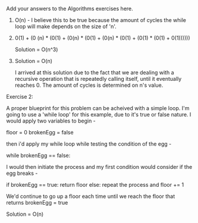 Add your answers to the Algorithms exercises here.


1) O(n) - I believe this to be true because the amount of cycles the while loop will make depends on the
          size of 'n'. 

2) 0(1) + (0 (n) * (0(1) + (0(n) * (0(1) + (0(n) * (0(1) + (0(1) * (0(1) + 0(1))))))

   Solution = O(n^3)


3) Solution = O(n)

   I arrived at this solution due to the fact that we are dealing with a recursive operation that is repeatedly calling itself, until it eventually reaches 0. The amount of cycles is determined on n's value. 


Exercise 2:

   A proper blueprint for this problem can be acheived with a simple loop. I'm going to use a 'while loop' for this example, due to it's true or false nature. I would apply two variables to begin -

   floor = 0
   brokenEgg = false

   then i'd apply my while loop while testing the condition of the egg -

   while brokenEgg == false: 

   I would then initiate the process and my first condition would consider if the egg breaks -

   if brokenEgg == true:
     return floor
   else: 
     repeat the process and floor += 1

  We'd continue to go up a floor each time until we reach the floor that returns brokenEgg = true

  Solution = O(n)

